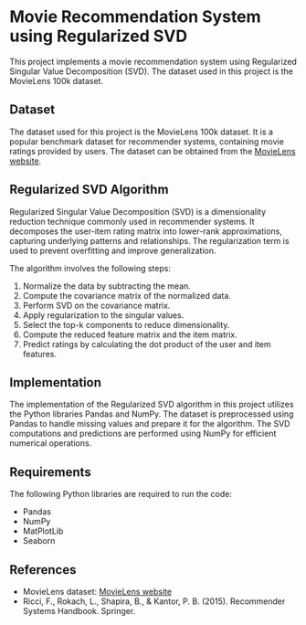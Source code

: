 # Movie Recommendation System using Regularized SVD

This project implements a movie recommendation system using Regularized Singular Value Decomposition (SVD). The dataset used in this project is the MovieLens 100k dataset.

## Dataset

The dataset used for this project is the MovieLens 100k dataset. It is a popular benchmark dataset for recommender systems, containing movie ratings provided by users. The dataset can be obtained from the [MovieLens website](https://grouplens.org/datasets/movielens/100k/).

## Regularized SVD Algorithm

Regularized Singular Value Decomposition (SVD) is a dimensionality reduction technique commonly used in recommender systems. It decomposes the user-item rating matrix into lower-rank approximations, capturing underlying patterns and relationships. The regularization term is used to prevent overfitting and improve generalization.

The algorithm involves the following steps:
1. Normalize the data by subtracting the mean.
2. Compute the covariance matrix of the normalized data.
3. Perform SVD on the covariance matrix.
4. Apply regularization to the singular values.
5. Select the top-k components to reduce dimensionality.
6. Compute the reduced feature matrix and the item matrix.
7. Predict ratings by calculating the dot product of the user and item features.

## Implementation

The implementation of the Regularized SVD algorithm in this project utilizes the Python libraries Pandas and NumPy. The dataset is preprocessed using Pandas to handle missing values and prepare it for the algorithm. The SVD computations and predictions are performed using NumPy for efficient numerical operations.

## Requirements

The following Python libraries are required to run the code:
- Pandas
- NumPy
- MatPlotLib
- Seaborn


## References

- MovieLens dataset: [MovieLens website](https://grouplens.org/datasets/movielens/100k/)
- Ricci, F., Rokach, L., Shapira, B., & Kantor, P. B. (2015). Recommender Systems Handbook. Springer.

